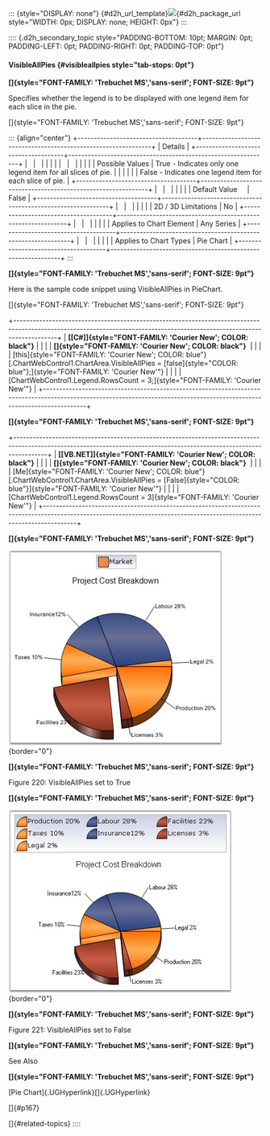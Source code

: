 ::: {style="DISPLAY: none"}
[](ms-xhelp:///?Id=d2h_url_template){#d2h_url_template}![](!package_url!){#d2h_package_url style="WIDTH: 0px; DISPLAY: none; HEIGHT: 0px"}
:::

:::: {.d2h_secondary_topic style="PADDING-BOTTOM: 10pt; MARGIN: 0pt; PADDING-LEFT: 0pt; PADDING-RIGHT: 0pt; PADDING-TOP: 0pt"}
#### VisibleAllPies {#visibleallpies style="tab-stops: 0pt"}

**[]{style="FONT-FAMILY: 'Trebuchet MS','sans-serif'; FONT-SIZE: 9pt"}** 

Specifies whether the legend is to be displayed with one legend item for each slice in the pie.

[]{style="FONT-FAMILY: 'Trebuchet MS','sans-serif'; FONT-SIZE: 9pt"} 

::: {align="center"}
+-------------------------------------+--------------------------------------------------------------+
| Details                                                                                            |
+-------------------------------------+--------------------------------------------------------------+
|                                     |                                                              |
|                                     |                                                              |
|                                     |                                                              |
|                                     |                                                              |
| Possible Values                     | True - Indicates only one legend item for all slices of pie. |
|                                     |                                                              |
|                                     | False - Indicates one legend item for each slice of pie.     |
+-------------------------------------+--------------------------------------------------------------+
|                                     |                                                              |
|                                     |                                                              |
| Default Value                       | False                                                        |
+-------------------------------------+--------------------------------------------------------------+
|                                     |                                                              |
|                                     |                                                              |
| 2D / 3D Limitations                 | No                                                           |
+-------------------------------------+--------------------------------------------------------------+
|                                     |                                                              |
|                                     |                                                              |
| Applies to Chart Element            | Any Series                                                   |
+-------------------------------------+--------------------------------------------------------------+
|                                     |                                                              |
|                                     |                                                              |
| Applies to Chart Types              | Pie Chart                                                    |
+-------------------------------------+--------------------------------------------------------------+
:::

**[]{style="FONT-FAMILY: 'Trebuchet MS','sans-serif'; FONT-SIZE: 9pt"}** 

Here is the sample code snippet using VisibleAllPies in PieChart.

[]{style="FONT-FAMILY: 'Trebuchet MS','sans-serif'; FONT-SIZE: 9pt"} 

+-------------------------------------------------------------------------------------------------------------------------------------------------------------------------+
| **[\[C#\]]{style="FONT-FAMILY: 'Courier New'; COLOR: black"}**                                                                                                          |
|                                                                                                                                                                         |
| **[]{style="FONT-FAMILY: 'Courier New'; COLOR: black"}**                                                                                                                |
|                                                                                                                                                                         |
| [this]{style="FONT-FAMILY: 'Courier New'; COLOR: blue"}[.ChartWebControl1.ChartArea.VisibleAllPies = [false]{style="COLOR: blue"};]{style="FONT-FAMILY: 'Courier New'"} |
|                                                                                                                                                                         |
| [ChartWebControl1.Legend.RowsCount = 3;]{style="FONT-FAMILY: 'Courier New'"}                                                                                            |
+-------------------------------------------------------------------------------------------------------------------------------------------------------------------------+

**[]{style="FONT-FAMILY: 'Trebuchet MS','sans-serif'; FONT-SIZE: 9pt"}** 

+----------------------------------------------------------------------------------------------------------------------------------------------------------------------+
| **[\[VB.NET\]]{style="FONT-FAMILY: 'Courier New'; COLOR: black"}**                                                                                                   |
|                                                                                                                                                                      |
| **[]{style="FONT-FAMILY: 'Courier New'; COLOR: black"}**                                                                                                             |
|                                                                                                                                                                      |
| [Me]{style="FONT-FAMILY: 'Courier New'; COLOR: blue"}[.ChartWebControl1.ChartArea.VisibleAllPies = [False]{style="COLOR: blue"}]{style="FONT-FAMILY: 'Courier New'"} |
|                                                                                                                                                                      |
| [ChartWebControl1.Legend.RowsCount = 3]{style="FONT-FAMILY: 'Courier New'"}                                                                                          |
+----------------------------------------------------------------------------------------------------------------------------------------------------------------------+

**[]{style="FONT-FAMILY: 'Trebuchet MS','sans-serif'; FONT-SIZE: 9pt"}** 

![](ImagesExt/image64_226.jpg){border="0"}

**[]{style="FONT-FAMILY: 'Trebuchet MS','sans-serif'; FONT-SIZE: 9pt"}** 

Figure 220: VisibleAllPies set to True

**[]{style="FONT-FAMILY: 'Trebuchet MS','sans-serif'; FONT-SIZE: 9pt"}** 

![](ImagesExt/image64_227.jpg){border="0"}

**[]{style="FONT-FAMILY: 'Trebuchet MS','sans-serif'; FONT-SIZE: 9pt"}** 

Figure 221: VisibleAllPies set to False

**[]{style="FONT-FAMILY: 'Trebuchet MS','sans-serif'; FONT-SIZE: 9pt"}** 

See Also

**[]{style="FONT-FAMILY: 'Trebuchet MS','sans-serif'; FONT-SIZE: 9pt"}** 

[Pie Chart]{.UGHyperlink}[]{.UGHyperlink}

[]{#p167} 

[]{#related-topics}
::::
